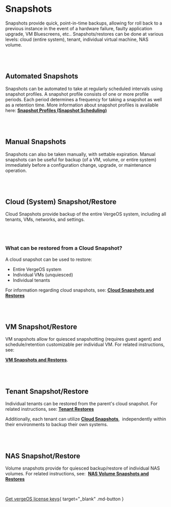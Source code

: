 

# Snapshots

Snapshots provide quick, point-in-time backups, allowing for roll back to a previous instance in the event of a hardware failure, faulty application upgrade, VM Bluescreens, etc.. Snapshots/restores can be done at various levels: cloud (entire system), tenant, individual virtual machine, NAS volume.


<br>
<br>

## Automated Snapshots

Snapshots can be automated to take at regularly scheduled intervals using snapshot profiles. A snapshot profile consists of one or more profile periods. Each period determines a frequency for taking a snapshot as well as a retention time. More information about snapshot profiles is available here: [**Snapshot Profiles (Snapshot Scheduling)**](/docs/product-guide/snapshot-profiles)

<br>
<br>

## Manual Snapshots

Snapshots can also be taken manually, with settable expiration. Manual snapshots can be useful for backup (of a VM, volume, or entire system) immediately before a configuration change, upgrade, or maintenance operation.

<br>
<br>


## Cloud (System) Snapshot/Restore

Cloud Snapshots provide backup of the entire VergeOS system, including all tenants, VMs, networks, and settings.

<br>
<br>


### What can be restored from a Cloud Snapshot?

A cloud snapshot can be used to restore:

-   Entire VergeOS system
-   Individual VMs (unquiesced)
-   Individual tenants

For information regarding cloud snapshots, see: [**Cloud Snapshots and Restores**](/docs/product-guide/cloudsnapshotandrestore)

<br>
<br>

## VM Snapshot/Restore

VM snapshots allow for quiesced snapshotting (requires guest agent) and schedule/retention customizable per individual VM. For related instructions, see: 

[**VM Snapshots and Restores**](/docs/product-guide/VMsnapshotsandrestores).

<br>
<br>

## Tenant Snapshot/Restore

Individual tenants can be restored from the parent's cloud snapshot. For related instructions, see: [**Tenant Restores**](/docs/product-guide/tenantrestores)

Additionally, each tenant can utilize [**Cloud Snapshots**](/docs/product-guide/cloudsnapshotandrestore),  independently within their environments to backup their own systems.
 
 <br>
<br>

## NAS Snapshot/Restore

Volume snapshots provide for quiesced backup/restore of individual NAS volumes. For related instructions, see:  [**NAS Volume Snapshots and Restores**](/docs/product-guide/volumesnapsandrestores)

<br>

[Get vergeOS license keys](https://www.verge.io/test-drive){ target="_blank" .md-button }